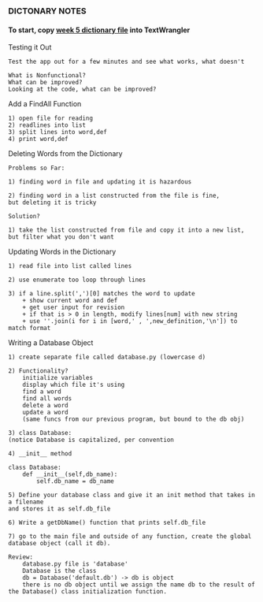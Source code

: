 ### DICTONARY NOTES

#### To start, copy [week 5 dictionary file](../master/week5/dictionaryINPROGRESS.py) into TextWrangler 

Testing it Out

	Test the app out for a few minutes and see what works, what doesn't

	What is Nonfunctional?
	What can be improved?
	Looking at the code, what can be improved?


Add a FindAll Function

	1) open file for reading
	2) readlines into list
	3) split lines into word,def
	4) print word,def

Deleting Words from the Dictionary
	
	Problems so Far:
	
	1) finding word in file and updating it is hazardous

	2) finding word in a list constructed from the file is fine,
	but deleting it is tricky

	Solution?
	
	1) take the list constructed from file and copy it into a new list,
	but filter what you don't want

Updating Words in the Dictionary
	
	1) read file into list called lines
	
	2) use enumerate too loop through lines
	
	3) if a line.split(',')[0] matches the word to update
		+ show current word and def
		+ get user input for revision
		+ if that is > 0 in length, modify lines[num] with new string
		+ use ''.join(i for i in [word,' , ',new_definition,'\n']) to match format

Writing a Database Object

	1) create separate file called database.py (lowercase d)

	2) Functionality?
		initialize variables
		display which file it's using
		find a word
		find all words
		delete a word
		update a word
		(same funcs from our previous program, but bound to the db obj)

	3) class Database:
	(notice Database is capitalized, per convention

	4) __init__ method
	
	class Database:
		def __init__(self,db_name):
			self.db_name = db_name
	
	5) Define your database class and give it an init method that takes in a filename
	and stores it as self.db_file
	
	6) Write a getDbName() function that prints self.db_file

	7) go to the main file and outside of any function, create the global database object (call it db). 

	Review: 
		database.py file is 'database'
		Database is the class
		db = Database('default.db') -> db is object
		there is no db object until we assign the name db to the result of the Database() class initialization function.

